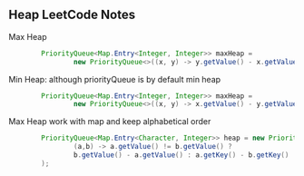 ## Heap LeetCode Notes

Max Heap
```java
        PriorityQueue<Map.Entry<Integer, Integer>> maxHeap =
                new PriorityQueue<>((x, y) -> y.getValue() - x.getValue());
```

Min Heap: although priorityQueue is by default min heap
```java
        PriorityQueue<Map.Entry<Integer, Integer>> maxHeap =
                new PriorityQueue<>((x, y) -> x.getValue() - y.getValue());
```

Max Heap work with map and keep alphabetical order
```java
        PriorityQueue<Map.Entry<Character, Integer>> heap = new PriorityQueue<>(
                (a,b) -> a.getValue() != b.getValue() ? 
                b.getValue() - a.getValue() : a.getKey() - b.getKey()
        );
```
